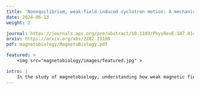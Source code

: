 ```yaml
---
title: 'Nonequilibrium, weak-field-induced cyclotron motion: A mechanism for magnetobiology'
date: 2024-06-13
weight: 2

journal: https://journals.aps.org/pre/abstract/10.1103/PhysRevE.107.014125
arxiv: https://arxiv.org/abs/2202.13160
pdf: magnetobiology/MagnetoBiology.pdf

featured: >
    <img src="magnetobiology/images/featured.jpg" >

intro: |
    In the study of magnetobiology, understanding how weak magnetic fields interact with biological systems has long been a challenging question. We propose a mechanisms by which weak, static magnetic fields can influence biological matter, despite the high thermal noise and friction present in cellular environments. By examining the nonequilibrium steady states of cellular ions in a confining potential, it is shown that a weak magnetic field can induce cyclotron motion, providing insights into how such fields may impact biological processes at the molecular level. This research sheds light on the fundamental interactions between magnetic fields and biological matter, contributing to the broader understanding of magnetobiology.
---
```

